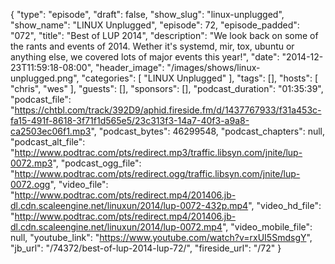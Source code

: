 {
  "type": "episode",
  "draft": false,
  "show_slug": "linux-unplugged",
  "show_name": "LINUX Unplugged",
  "episode": 72,
  "episode_padded": "072",
  "title": "Best of LUP 2014",
  "description": "We look back on some of the rants and events of 2014. Wether it's systemd, mir, tox, ubuntu or anything else, we covered lots of major events this year!",
  "date": "2014-12-23T11:59:18-08:00",
  "header_image": "/images/shows/linux-unplugged.png",
  "categories": [
    "LINUX Unplugged"
  ],
  "tags": [],
  "hosts": [
    "chris",
    "wes"
  ],
  "guests": [],
  "sponsors": [],
  "podcast_duration": "01:35:39",
  "podcast_file": "https://chtbl.com/track/392D9/aphid.fireside.fm/d/1437767933/f31a453c-fa15-491f-8618-3f71f1d565e5/23c313f3-14a7-40f3-a9a8-ca2503ec06f1.mp3",
  "podcast_bytes": 46299548,
  "podcast_chapters": null,
  "podcast_alt_file": "http://www.podtrac.com/pts/redirect.mp3/traffic.libsyn.com/jnite/lup-0072.mp3",
  "podcast_ogg_file": "http://www.podtrac.com/pts/redirect.ogg/traffic.libsyn.com/jnite/lup-0072.ogg",
  "video_file": "http://www.podtrac.com/pts/redirect.mp4/201406.jb-dl.cdn.scaleengine.net/linuxun/2014/lup-0072-432p.mp4",
  "video_hd_file": "http://www.podtrac.com/pts/redirect.mp4/201406.jb-dl.cdn.scaleengine.net/linuxun/2014/lup-0072.mp4",
  "video_mobile_file": null,
  "youtube_link": "https://www.youtube.com/watch?v=rxUI5SmdsgY",
  "jb_url": "/74372/best-of-lup-2014-lup-72/",
  "fireside_url": "/72"
}

